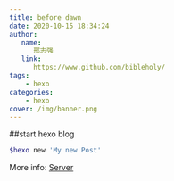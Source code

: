 ```yaml
---
title: before dawn
date: 2020-10-15 18:34:24
author:
   name:
      邢志强
   link:
      https://www.github.com/bibleholy/
tags:
    - hexo
categories:
    - hexo
cover: /img/banner.png
---
```


##start hexo blog

``` bash
$hexo new 'My new Post'
```
More info: [Server](https://hexo.io/docs/server.html)
